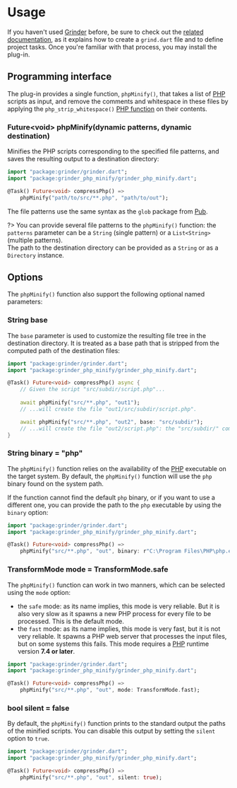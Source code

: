 # Usage
If you haven't used [Grinder](https://github.com/google/grinder.dart) before, be sure to check out the [related documentation](https://pub.dev/packages/grinder), as it explains how to create a `grind.dart` file and to define project tasks. Once you're familiar with that process, you may install the plug-in.

## Programming interface
The plug-in provides a single function, `phpMinify()`, that takes a list of [PHP](https://www.php.net) scripts as input, and remove the comments and whitespace in these files by applying the `php_strip_whitespace()` [PHP function](https://www.php.net/manual/en/function.php-strip-whitespace.php) on their contents.
		
### Future&lt;void&gt; **phpMinify**(dynamic patterns, dynamic destination)
Minifies the PHP scripts corresponding to the specified file patterns, and saves the resulting output to a destination directory:

```dart
import "package:grinder/grinder.dart";
import "package:grinder_php_minify/grinder_php_minify.dart";

@Task() Future<void> compressPhp() =>
	phpMinify("path/to/src/**.php", "path/to/out");
```

The file patterns use the same syntax as the `glob` package from [Pub](https://pub.dev/packages/glob).

?> You can provide several file patterns to the `phpMinify()` function: the `patterns` parameter can be a `String` (single pattern) or a `List<String>` (multiple patterns).  
The path to the destination directory can be provided as a `String` or as a `Directory` instance.

## Options
The `phpMinify()` function also support the following optional named parameters:

### String **base**
The `base` parameter is used to customize the resulting file tree in the destination directory. It is treated as a base path that is stripped from the computed path of the destination files:

```dart
import "package:grinder/grinder.dart";
import "package:grinder_php_minify/grinder_php_minify.dart";

@Task() Future<void> compressPhp() async {
	// Given the script "src/subdir/script.php"...
	
	await phpMinify("src/**.php", "out1");
	// ...will create the file "out1/src/subdir/script.php".

	await phpMinify("src/**.php", "out2", base: "src/subdir");
	// ...will create the file "out2/script.php": the "src/subdir/" component was removed.
}
```

### String **binary** = "php"
The `phpMinify()` function relies on the availability of the [PHP](https://www.php.net) executable on the target system. By default, the `phpMinify()` function will use the `php` binary found on the system path.

If the function cannot find the default `php` binary, or if you want to use a different one, you can provide the path to the `php` executable by using the `binary` option:

```dart
import "package:grinder/grinder.dart";
import "package:grinder_php_minify/grinder_php_minify.dart";

@Task() Future<void> compressPhp() =>
	phpMinify("src/**.php", "out", binary: r"C:\Program Files\PHP\php.exe");
```

### TransformMode **mode** = TransformMode.safe
The `phpMinify()` function can work in two manners, which can be selected using the `mode` option:

- the `safe` mode: as its name implies, this mode is very reliable. But it is also very slow as it spawns a new PHP process for every file to be processed. This is the default mode.
- the `fast` mode: as its name implies, this mode is very fast, but it is not very reliable. It spawns a PHP web server that processes the input files, but on some systems this fails. This mode requires a [PHP](https://www.php.net) runtime version **7.4 or later**.

```dart
import "package:grinder/grinder.dart";
import "package:grinder_php_minify/grinder_php_minify.dart";

@Task() Future<void> compressPhp() =>
	phpMinify("src/**.php", "out", mode: TransformMode.fast);
```

### bool **silent** = false
By default, the `phpMinify()` function prints to the standard output the paths of the minified scripts. You can disable this output by setting the `silent` option to `true`.

```dart
import "package:grinder/grinder.dart";
import "package:grinder_php_minify/grinder_php_minify.dart";

@Task() Future<void> compressPhp() =>
	phpMinify("src/**.php", "out", silent: true);
```
